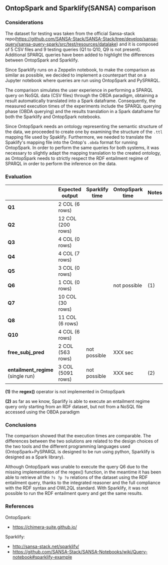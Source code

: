 ## OntopSpark and Sparklify(SANSA) comparison

### Considerations

The dataset for testing was taken from the official Sansa-stack repo(https://github.com/SANSA-Stack/SANSA-Stack/tree/develop/sansa-query/sansa-query-spark/src/test/resources/datalake) and it is composed of 5 CSV files and 9 testing queries (Q1 to Q10, Q9 is not present). Additional SPARQL queries have been added to highlight the differences between OntopSpark and Sparklify.

Since Sparklify runs on a Zeppelin notebook, to make the comparison as similar as possible, we decided to implement a counterpart that on a Jupyter notebook where queries are run using OntopSpark and PySPARQL.

The comparison simulates the user experience in performing a SPARQL query on NoSQL data (CSV files) through the OBDA paradigm, obtaining a result automatically translated into a Spark dataframe. Consequently, the measured execution times of the experiments include the SPARQL querying phase (OBDA querying) and the results translation in a Spark dataframe for both the  Sparklify and OntopSpark notebooks.

Since OntopSpark needs an ontology representing the semantic structure of the data, we proceeded to create one by examining the structure of the `.ttl` mapping file used by Spaklify. Furthermore, we needed to translate the Spaklify's mapping file into the Ontop's `.obda` format for running OntopSpark. In order to perform the same queries for both systems, it was necessary to slightly adapt the mapping translation to the created ontology, as OntopSpark needs to strictly respect the RDF entailment regime of SPARQL in order to perform the inference on the data.

### Evaluation

|  | Expected output | Sparklify time | OntopSpark time | Notes |
|--|---------------|------------------|-----------------|-------|
| __Q1__ | 2 COL (6 rows) |
| __Q2__ | 12 COL (200 rows) |
| __Q3__ | 4 COL (0 rows) |
| __Q4__ | 4 COL (7 rows) |
| __Q5__ | 3 COL (0 rows) |
| __Q6__ | 1 COL (0 rows) | | not possible | (1)|
| __Q7__ | 10 COL (30 rows) |
| __Q8__ | 11 COL (6 rows) |
| __Q10__ | 4 COL (6 rows) |
| __free_subj_pred__ | 2 COL (563 rows) | not possible | XXX sec |  |
| __entailment_regime__<br>(single run) | 3 COL (5091 rows) | not possible | XXX sec | (2) |

__(1)__ the __regex()__ operator is not implemented in OntopSpark

__(2)__ as far as we know, Sparlify is able to execute an entailment regime query only starting from an RDF dataset, but not from a NoSQL file accessed using the OBDA paradigm


### Conclusions

The comparison showed that the execution times are comparable. The differences between the two solutions are related to the design choices of the two tools and the different programming languages used (OntopSpark+PySPARQL is designed to be run using python, Sparklify is designed as a Spark library).

Although OntopSpark was unable to execute the query Q6 due to the missing implementation of the regex() function, in the meantime it has been able to retrieve all the `?s ?p ?o` relations of the dataset using the RDF entailment query, thanks to the integrated reasoner and the full compliance with the RDF syntax and OWL2QL standard. With Sparklify, it was not possible to run the RDF entailment query and get the same results.

### References

OntopSpark:
  - <https://chimera-suite.github.io/>

Sparklify:
  - <http://sansa-stack.net/sparklify/>
  - <https://github.com/SANSA-Stack/SANSA-Notebooks/wiki/Query-notebook#sparklify-example>
